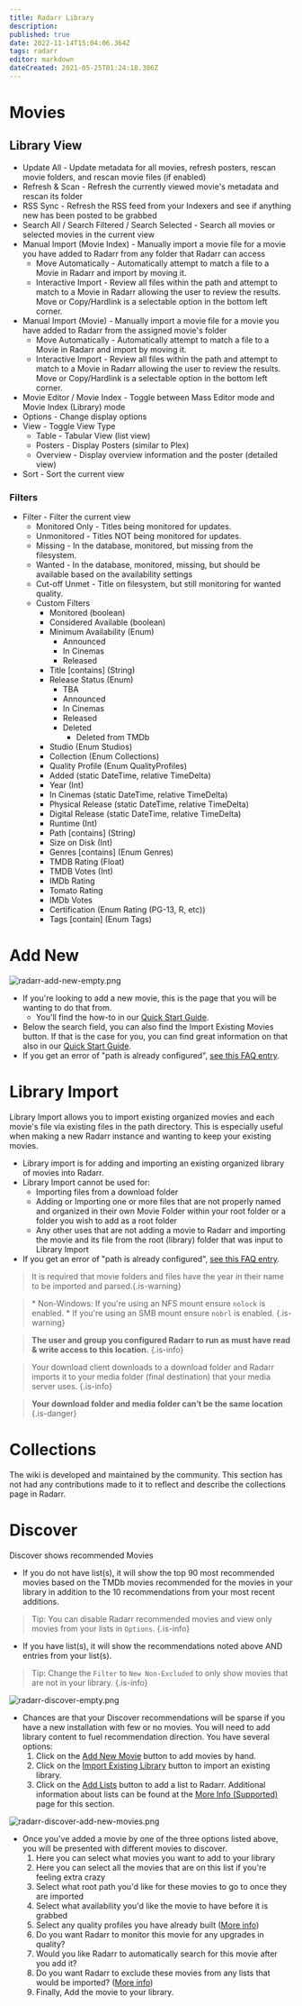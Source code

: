 ```yaml
---
title: Radarr Library
description: 
published: true
date: 2022-11-14T15:04:06.364Z
tags: radarr
editor: markdown
dateCreated: 2021-05-25T01:24:18.386Z
---
```


# Movies

## Library View

- Update All - Update metadata for all movies, refresh posters, rescan movie folders, and rescan movie files (if enabled)
- Refresh & Scan - Refresh the currently viewed movie's metadata and rescan its folder
- RSS Sync - Refresh the RSS feed from your Indexers and see if anything new has been posted to be grabbed
- Search All / Search Filtered / Search Selected - Search all movies or selected movies in the current view
- Manual Import (Movie Index) - Manually import a movie file for a movie you have added to Radarr from any folder that Radarr can access
  - Move Automatically -  Automatically attempt to match a file to a Movie in Radarr and import by moving it.
  - Interactive Import -  Review all files within the path and attempt to match to a Movie in Radarr allowing the user to review the results. Move or Copy/Hardlink is a selectable option in the bottom left corner.
- Manual Import (Movie) - Manually import a movie file for a movie you have added to Radarr from the assigned movie's folder
  - Move Automatically -  Automatically attempt to match a file to a Movie in Radarr and import by moving it.
  - Interactive Import -  Review all files within the path and attempt to match to a Movie in Radarr allowing the user to review the results. Move or Copy/Hardlink is a selectable option in the bottom left corner.
- Movie Editor / Movie Index - Toggle between Mass Editor mode and Movie Index (Library) mode
- Options - Change display options
- View - Toggle View Type
  - Table - Tabular View (list view)
  - Posters - Display Posters (similar to Plex)
  - Overview - Display overview information and the poster (detailed view)
- Sort - Sort the current view

### Filters

- Filter - Filter the current view
  - Monitored Only - Titles being monitored for updates.
  - Unmonitored - Titles NOT being monitored for updates.
  - Missing - In the database, monitored, but missing from the filesystem.
  - Wanted - In the database, monitored, missing, but should be available based on the availability settings
  - Cut-off Unmet - Title on filesystem, but still monitoring for wanted quality.
  - Custom Filters
    - Monitored (boolean)
    - Considered Available (boolean)
    - Minimum Availability (Enum)
      - Announced
      - In Cinemas
      - Released
    - Title \[contains\] (String)
    - Release Status (Enum)
      - TBA
      - Announced
      - In Cinemas
      - Released
      - Deleted
        - Deleted from TMDb
    - Studio (Enum Studios)
    - Collection (Enum Collections)
    - Quality Profile (Enum QualityProfiles)
    - Added (static DateTime, relative TimeDelta)
    - Year (Int)
    - In Cinemas (static DateTime, relative TimeDelta)
    - Physical Release (static DateTime, relative TimeDelta)
    - Digital Release (static DateTime, relative TimeDelta)
    - Runtime (Int)
    - Path \[contains\] (String)
    - Size on Disk (Int)
    - Genres \[contains\] (Enum Genres)
    - TMDB Rating (Float)
    - TMDB Votes (Int)
    - IMDb Rating 
    - Tomato Rating 
    - IMDb Votes 
    - Certification (Enum Rating (PG-13, R, etc))
    - Tags \[contain\] (Enum Tags)

# Add New

![radarr-add-new-empty.png](/assets/radarr/radarr-add-new-empty.png)

- If you're looking to add a new movie, this is the page that you will be wanting to do that from.
  - You'll find the how-to in our [Quick Start Guide](/radarr/quick-start-guide).
- Below the search field, you can also find the Import Existing Movies button. If that is the case for you, you can find great information on that also in our [Quick Start Guide](/radarr/quick-start-guide).
- If you get an error of "path is already configured", [see this FAQ entry](/radarr/faq#path-is-already-configured-for-an-existing-movie).

# Library Import

Library Import allows you to import existing organized movies and each movie's file via existing files in the path directory. This is especially useful when making a new Radarr instance and wanting to keep your existing movies.

- Library import is for adding and importing an existing organized library of movies into Radarr.
- Library Import cannot be used for:
  - Importing files from a download folder
  - Adding or Importing one or more files that are not properly named and organized in their own Movie Folder within your root folder or a folder you wish to add as a root folder
  - Any other uses that are not adding a movie to Radarr and importing the movie and its file from the root (library) folder that was input to Library Import
- If you get an error of "path is already configured", [see this FAQ entry](/radarr/faq#path-is-already-configured-for-an-existing-movie).
  
> It is required that movie folders and files have the year in their name to be imported and parsed.{.is-warning}

> \* Non-Windows: If you're using an NFS mount ensure `nolock` is enabled.
> \* If you're using an SMB mount ensure `nobrl` is enabled.
{.is-warning}

> **The user and group you configured Radarr to run as must have read & write access to this location.**
{.is-info}

> Your download client downloads to a download folder and Radarr imports it to your media folder (final destination) that your media server uses.
{.is-info}

> **Your download folder and media folder can’t be the same location**
{.is-danger}

# Collections

The wiki is developed and maintained by the community.
This section has not had any contributions made to it to reflect and describe the collections page in Radarr.

# Discover

Discover shows recommended Movies

- If you do not have list(s), it will show the top 90 most recommended movies based on the TMDb movies recommended for the movies in your library in addition to the 10 recommendations from your most recent additions.

> Tip: You can disable Radarr recommended movies and view only movies from your lists in `Options`.
{.is-info}

- If you have list(s), it will show the recommendations noted above AND entries from your list(s).

> Tip: Change the `Filter` to `New Non-Excluded` to only show movies that are not in your library.
{.is-info}

![radarr-discover-empty.png](/assets/radarr/radarr-discover-empty.png)

- Chances are that your Discover recommendations will be sparse if you have a new installation with few or no movies. You will need to add library content to fuel recommendation direction. You have several options:
  1. Click on the [Add New Movie](/radarr/library#add-new) button to add movies by hand.
  1. Click on the [Import Existing Library](/radarr/library#library-import) button to import an existing library.
  1. Click on the [Add Lists](/radarr/settings#lists) button to add a list to Radarr. Additional information about lists can be found at the [More Info (Supported)](/radarr/faq#what-are-lists-and-what-can-they-do-for-me) page for this section.

![radarr-discover-add-new-movies.png](/assets/radarr/radarr-discover-add-new-movies.png)

- Once you've added a movie by one of the three options listed above, you will be presented with different movies to discover.
    1. Here you can select what movies you want to add to your library
    1. Here you can select all the movies that are on this list if you're feeling extra crazy
    1. Select what root path you'd like for these movies to go to once they are imported
    1. Select what availability you'd like the movie to have before it is grabbed
    1. Select any quality profiles you have already built ([More info](/radarr/settings#quality-profiles))
    1. Do you want Radarr to monitor this movie for any upgrades in quality?
    1. Would you like Radarr to automatically search for this movie after you add it?
    1. Do you want Radarr to exclude these movies from any lists that would be imported? ([More info](/radarr/settings#list-exclusion))
    1. Finally, Add the movie to your library.
